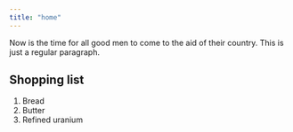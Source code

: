 ```yaml
---
title: "home"
---
```


Now is the time for all good men to come to the aid of their country. This is just a regular paragraph.

## Shopping list

1. Bread
2. Butter
3. Refined uranium